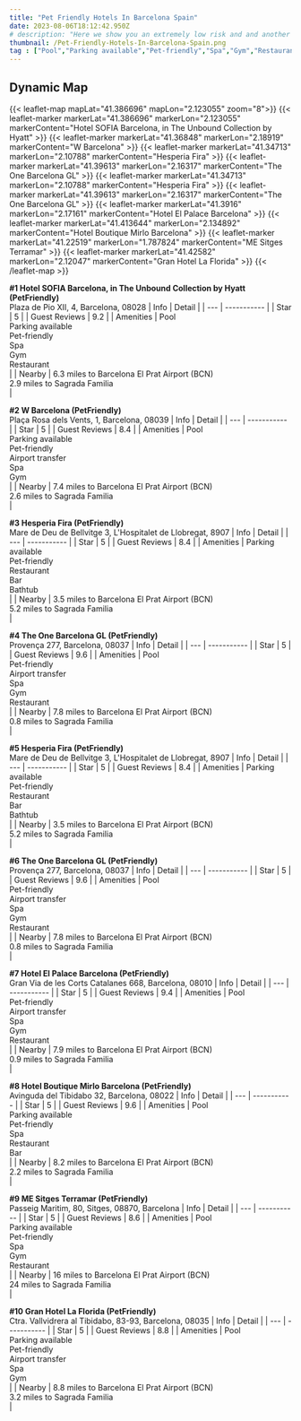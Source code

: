 ```yaml
---
title: "Pet Friendly Hotels In Barcelona Spain"
date: 2023-08-06T18:12:42.950Z
# description: "Here we show you an extremely low risk and and another medium risk approach to earn passive income "
thumbnail: /Pet-Friendly-Hotels-In-Barcelona-Spain.png
tag : ["Pool","Parking available","Pet-friendly","Spa","Gym","Restaurant","Airport transfer","Bar","Bathtub"]
---
```


## Dynamic Map
{{< leaflet-map  mapLat="41.386696" mapLon="2.123055" zoom="8">}}
    {{< leaflet-marker markerLat="41.386696" markerLon="2.123055" markerContent="Hotel SOFIA Barcelona, in The Unbound Collection by Hyatt" >}}
    {{< leaflet-marker markerLat="41.36848" markerLon="2.18919" markerContent="W Barcelona" >}}
    {{< leaflet-marker markerLat="41.34713" markerLon="2.10788" markerContent="Hesperia Fira" >}}
    {{< leaflet-marker markerLat="41.39613" markerLon="2.16317" markerContent="The One Barcelona GL" >}}
    {{< leaflet-marker markerLat="41.34713" markerLon="2.10788" markerContent="Hesperia Fira" >}}
    {{< leaflet-marker markerLat="41.39613" markerLon="2.16317" markerContent="The One Barcelona GL" >}}
    {{< leaflet-marker markerLat="41.3916" markerLon="2.17161" markerContent="Hotel El Palace Barcelona" >}}
    {{< leaflet-marker markerLat="41.413644" markerLon="2.134892" markerContent="Hotel Boutique Mirlo Barcelona" >}}
    {{< leaflet-marker markerLat="41.22519" markerLon="1.787824" markerContent="ME Sitges Terramar" >}}
    {{< leaflet-marker markerLat="41.42582" markerLon="2.12047" markerContent="Gran Hotel La Florida" >}}
{{< /leaflet-map >}}


**#1 Hotel SOFIA Barcelona, in The Unbound Collection by Hyatt (PetFriendly)**<br>Plaza de Pio XII, 4, Barcelona, 08028
| Info | Detail |
| --- | ----------- |
| Star | 5 |
| Guest Reviews | 9.2 |
| Amenities | Pool<br>Parking available<br>Pet-friendly<br>Spa<br>Gym<br>Restaurant<br> |
| Nearby | 6.3 miles to Barcelona El Prat Airport (BCN)<br>2.9 miles to Sagrada Familia<br> |

**#2 W Barcelona (PetFriendly)**<br>Plaça Rosa dels Vents, 1, Barcelona, 08039
| Info | Detail |
| --- | ----------- |
| Star | 5 |
| Guest Reviews | 8.4 |
| Amenities | Pool<br>Parking available<br>Pet-friendly<br>Airport transfer<br>Spa<br>Gym<br> |
| Nearby | 7.4 miles to Barcelona El Prat Airport (BCN)<br>2.6 miles to Sagrada Familia<br> |

**#3 Hesperia Fira (PetFriendly)**<br>Mare de Deu de Bellvitge 3, L'Hospitalet de Llobregat, 8907
| Info | Detail |
| --- | ----------- |
| Star | 5 |
| Guest Reviews | 8.4 |
| Amenities | Parking available<br>Pet-friendly<br>Restaurant<br>Bar<br>Bathtub<br> |
| Nearby | 3.5 miles to Barcelona El Prat Airport (BCN)<br>5.2 miles to Sagrada Familia<br> |

**#4 The One Barcelona GL (PetFriendly)**<br>Provença 277, Barcelona, 08037
| Info | Detail |
| --- | ----------- |
| Star | 5 |
| Guest Reviews | 9.6 |
| Amenities | Pool<br>Pet-friendly<br>Airport transfer<br>Spa<br>Gym<br>Restaurant<br> |
| Nearby | 7.8 miles to Barcelona El Prat Airport (BCN)<br>0.8 miles to Sagrada Familia<br> |

**#5 Hesperia Fira (PetFriendly)**<br>Mare de Deu de Bellvitge 3, L'Hospitalet de Llobregat, 8907
| Info | Detail |
| --- | ----------- |
| Star | 5 |
| Guest Reviews | 8.4 |
| Amenities | Parking available<br>Pet-friendly<br>Restaurant<br>Bar<br>Bathtub<br> |
| Nearby | 3.5 miles to Barcelona El Prat Airport (BCN)<br>5.2 miles to Sagrada Familia<br> |

**#6 The One Barcelona GL (PetFriendly)**<br>Provença 277, Barcelona, 08037
| Info | Detail |
| --- | ----------- |
| Star | 5 |
| Guest Reviews | 9.6 |
| Amenities | Pool<br>Pet-friendly<br>Airport transfer<br>Spa<br>Gym<br>Restaurant<br> |
| Nearby | 7.8 miles to Barcelona El Prat Airport (BCN)<br>0.8 miles to Sagrada Familia<br> |

**#7 Hotel El Palace Barcelona (PetFriendly)**<br>Gran Via de les Corts Catalanes 668, Barcelona, 08010
| Info | Detail |
| --- | ----------- |
| Star | 5 |
| Guest Reviews | 9.4 |
| Amenities | Pool<br>Pet-friendly<br>Airport transfer<br>Spa<br>Gym<br>Restaurant<br> |
| Nearby | 7.9 miles to Barcelona El Prat Airport (BCN)<br>0.9 miles to Sagrada Familia<br> |

**#8 Hotel Boutique Mirlo Barcelona (PetFriendly)**<br>Avinguda del Tibidabo 32, Barcelona, 08022
| Info | Detail |
| --- | ----------- |
| Star | 5 |
| Guest Reviews | 9.6 |
| Amenities | Pool<br>Parking available<br>Pet-friendly<br>Spa<br>Restaurant<br>Bar<br> |
| Nearby | 8.2 miles to Barcelona El Prat Airport (BCN)<br>2.2 miles to Sagrada Familia<br> |

**#9 ME Sitges Terramar (PetFriendly)**<br>Passeig Maritim, 80, Sitges, 08870, Barcelona
| Info | Detail |
| --- | ----------- |
| Star | 5 |
| Guest Reviews | 8.6 |
| Amenities | Pool<br>Parking available<br>Pet-friendly<br>Spa<br>Gym<br>Restaurant<br> |
| Nearby | 16 miles to Barcelona El Prat Airport (BCN)<br>24 miles to Sagrada Familia<br> |

**#10 Gran Hotel La Florida (PetFriendly)**<br>Ctra. Vallvidrera al Tibidabo, 83-93, Barcelona, 08035
| Info | Detail |
| --- | ----------- |
| Star | 5 |
| Guest Reviews | 8.8 |
| Amenities | Pool<br>Parking available<br>Pet-friendly<br>Airport transfer<br>Spa<br>Gym<br> |
| Nearby | 8.8 miles to Barcelona El Prat Airport (BCN)<br>3.2 miles to Sagrada Familia<br> |

